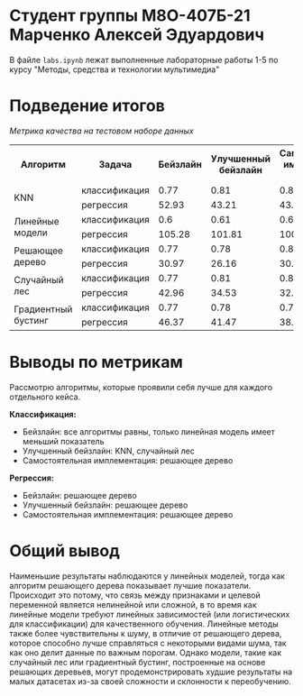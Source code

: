 # Студент группы М8О-407Б-21 Марченко Алексей Эдуардович

В файле ```labs.ipynb``` лежат выполненные лабораторные работы 1-5 по курсу "Методы, средства и технологии мультимедиа"

# Подведение итогов

*Метрика качества на тестовом наборе данных*
<table>
    <tr>
        <th rowspan="1">Алгоритм</th>
        <th>Задача</th>
        <th>Бейзлайн</th>
        <th>Улучшенный бейзлайн</th>
        <th>Самостоятельная имплементация алгоритма</th>
    </tr>
    <tr>
        <td rowspan="2">KNN</td>
        <td>классификация</td>
        <td>0.77</td>
        <td>0.81</td>
        <td>0.8</td>
    </tr>
    <tr>
        <td>регрессия</td>
        <td>52.93</td>
        <td>43.21</td>
        <td>43.11</td>
    </tr>
    <tr>
        <td rowspan="2">Линейные модели</td>
        <td>классификация</td>
        <td>0.6</td>
        <td>0.61</td>
        <td>0.6</td>
    </tr>
    <tr>
        <td>регрессия</td>
        <td>105.28</td>
        <td>101.81</td>
        <td>100.57</td>
    </tr>
    <tr>
        <td rowspan="2">Решающее дерево</td>
        <td>классификация</td>
        <td>0.77</td>
        <td>0.78</td>
        <td>0.81</td>
    </tr>
    <tr>
        <td>регрессия</td>
        <td>30.97</td>
        <td>26.16</td>
        <td>30.97</td>
    </tr>
    <tr>
        <td rowspan="2">Случайный лес</td>
        <td>классификация</td>
        <td>0.77</td>
        <td>0.81</td>
        <td>0.80</td>
    </tr>
    <tr>
        <td>регрессия</td>
        <td>42.96</td>
        <td>34.53</td>
        <td>32.95</td>
    </tr>
    <tr>
        <td rowspan="2">Градиентный бустинг</td>
        <td>классификация</td>
        <td>0.77</td>
        <td>0.78</td>
        <td>0.78</td>
    </tr>
    <tr>
        <td>регрессия</td>
        <td>46.37</td>
        <td>41.47</td>
        <td>38.87</td>
    </tr>
</table>

# Выводы по метрикам

Рассмотрю алгоритмы, которые проявили себя лучше для каждого отдельного кейса.

**Классификация:**

*   Бейзлайн: все алгоритмы равны, только линейная модель имеет меньший показатель
*   Улучшенный бейзлайн: KNN, случайный лес
*   Самостоятельная имплементация: решающее дерево

**Регрессия:**

*   Бейзлайн: решающее дерево
*   Улучшенный бейзлайн: решающее дерево
*   Самостоятельная имплементация: решающее дерево

# Общий вывод

Наименьшие результаты наблюдаются у линейных моделей, тогда как алгоритм решающего дерева показывает лучшие показатели. Происходит это потому, что связь между признаками и целевой переменной является нелинейной или сложной, в то время как линейные модели требуют линейных зависимостей (или логистических для классификации) для качественного обучения. Линейные методы также более чувствительны к шуму, в отличие от решающего дерева, которое способно лучше справляться с некоторыми видами шума, так как оно делит данные по важным порогам. Однако модели, такие как случайный лес или градиентный бустинг, построенные на основе решающих деревьев, могут продемонстрировать худшие результаты на малых датасетах из-за своей сложности и склонности к переобучению.
